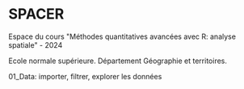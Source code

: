 # SPACER
Espace du cours "Méthodes quantitatives avancées avec R: analyse spatiale" - 2024

Ecole normale supérieure. Département Géographie et territoires. 



01_Data: importer, filtrer, explorer les données




